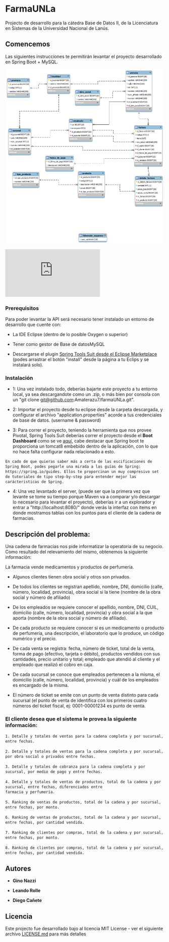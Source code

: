 # FarmaUNLa

Projecto de desarrollo para la cátedra Base de Datos II, de la Licenciatura en Sistemas de la Universidad Nacional de Lanús.

## Comencemos

Las siguientes instrucciones te permitirán levantar el proyecto desarrollado en Spring Boot + MySQL.

![-DER](http://github.com/Amaterazu7/farmaUNLa/blob/ac043b3eb9b53f88234ef3810f04e6081b142b08/DER.png)

![-Script con Set de Datos](http://github.com/Amaterazu7/farmaUNLa/ExportBase-21-06-2018.sql)

### Prerequisitos

Para poder levantar la API será necesario tener instalado un entorno de desarrollo que cuente con:

* La IDE Eclipse (dentro de lo posible Oxygen o superior)

* Tener como gestor de Base de datosMySQL

* Descargarse el plugin [Spring Tools Suit desde el Eclipse Marketplace](https://marketplace.eclipse.org/content/spring-tools-aka-spring-ide-and-spring-tool-suite) (podes arrastrar el botón "install" desde la página a tu Eclips y se instalará solo).

### Instalación

- 1: Una vez instalado todo, deberías bajarte este proyecto a tu entorno local, ya sea descargandote como un .zip, o más bien por consola con un "git clone git@github.com:Amaterazu7/farmaUNLa.git".

- 2: Importar el proyecto desde tu eclipse desde la carpeta descargada, y configurar el archivo "application.properties" acorde a tus credenciales de base de datos. (username & password)

- 3: Para correr el proyecto, teniendo la herramienta que nos provee Pivotal, Spring Tools Suit deberías correr el proyecto desde el **Boot Dashboard** como se ve [aquí](http://github.com/Amaterazu7/farmaUNLa/blob/ac043b3eb9b53f88234ef3810f04e6081b142b08/Desmotracion.png), cabe destacar que Spring boot te proporciona un tomcat8 embebido dentro de la aplicación, con lo que no hace falta configurar nada relacionado a esto.

```
En cado de que quieras saber más a certa de las escificaciones de Spring Boot, podes pegarle una mirada a las guías de Spring:
https://spring.io/guides. Ellos te proporcinan un muy compresivo set de tutoriales de tipo step-by-step para entender mejor las
carácteristicas de Spring.
```

- 4: Una vez levantado el server, (puede ser que la primera vez que levante se tome su tiempo porque Maven va a comparar y/o descargar lo necesario para levantar el proyecto), deberías ir a un explorador y entrar a "http://localhost:8080/" donde verás la interfaz con items en donde mostramos tablas con los puntos para el cliente de la cadena de farmacias.

## Descripción del problema:

Una cadena de farmacias nos pide informatizar la operatoria de su negocio. Como resultado del relevamiento del mismo, obtenemos la siguiente información:

La farmacia vende medicamentos y productos de perfumería.

* Algunos clientes tienen obra social y otros son privados.

* De todos los clientes se registran apellido, nombre, DNI, domicilio (calle, número, localidad, provincia), obra social si la tiene (nombre de la obra social y número de afiliado)

* De los empleados se requiere conocer el apellido, nombre, DNI, CUIL, domicilio (calle, número, localidad, provincia) y obra social a la que aporta (nombre de la obra social y número de afiliado).

* De cada producto se requiere conocer si es un medicamento o producto de perfumería, una descripción, el laboratorio que lo produce, un código numérico y el precio.

* De cada venta se registra: fecha, número de ticket, total de la venta, forma de pago (efectivo, tarjeta o débito), productos vendidos con sus cantidades, precio unitario y total; empleado que atendió al cliente y el empleado que realizó el cobro en caja.

* De cada sucursal se conoce que empleados pertenecen a la misma, el domicilio (calle, número, localidad, provincia) y cuál de los empleados es encargado de la misma. 

* El número de ticket se emite con un punto de venta distinto para cada sucursal (el punto de venta de identifica con los primeros cuatro números del ticket fiscal, ej: 0001-00001234 es punto de venta.

### El cliente desea que el sistema le provea la siguiente información:

```
1. Detalle y totales de ventas para la cadena completa y por sucursal, entre fechas.

2. Detalle y totales de ventas para la cadena completa y por sucursal, por obra social o privados entre fechas.

3. Detalle y totales de cobranza para la cadena completa y por sucursal, por medio de pago y entre fechas.

4. Detalle y totales de ventas de productos, total de la cadena y por sucursal, entre fechas, diferenciados entre 
farmacia y perfumería.

5. Ranking de ventas de productos, total de la cadena y por sucursal, entre fechas, por monto.

6. Ranking de ventas de productos, total de la cadena y por sucursal, entre fechas, por cantidad vendida.

7. Ranking de clientes por compras, total de la cadena y por sucursal, entre fechas, por monto.

8. Ranking de clientes por compras, total de la cadena y por sucursal, entre fechas, por cantidad vendida.
```

## Autores

* **Gino Nazzi**

* **Leando Rolle**

* **Diego Cañete**

## Licencia

Este projecto fue desarrollado bajo al licencia MIT License - ver el siguiente archivo [LICENSE.md](LICENSE.md) para más detalles
